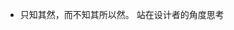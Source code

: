 - 只知其然，而不知其所以然。 站在设计者的角度思考
<!-- private：私有项目 -->

<!---
### 产品研发
- [信联科技-变电站协议转换](https://github.com/useryu1015/sink_proc)
- [信联科技-乌东德水电站](https://github.com/useryu1015/wdd_proc)
- [永奉科技-跟随机器人-TODO]()
- [永奉科技-UWB定位上位机-TODO]()
- [xxxx-]

## Git仓库目录
### Linux开发组件
- [LinuxC_Module](https://github.com/useryu1015/module_C)

### 上位机
- [LVGL-环境数据监控](https://github.com/useryu1015/lvgl_demo/tree/main/lcd_wdd)

### 毕业设计
- [红外警报](https://github.com/useryu1015/college_item/tree/main/1.alarm_sys)
- [堆垛机器人-TODO](https://github.com/useryu1015/college_item/tree/main/2.robot)

### 个人
- [云笔记-private](https://github.com/useryu1015/cloud_note)
- [自学考试-private](https://github.com/useryu1015/XKD)


--->
